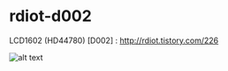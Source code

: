 # rdiot-d002
LCD1602 (HD44780) [D002] : http://rdiot.tistory.com/226

![alt text](http://cfile30.uf.tistory.com/image/2266004C57E27EC822B6FE)
